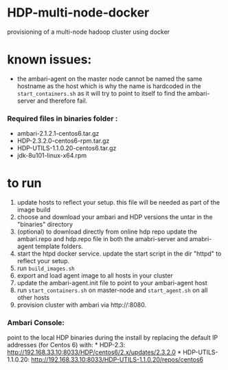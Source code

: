 # HDP-multi-node-docker
provisioning of a multi-node hadoop cluster using docker

# known issues:
* the ambari-agent on the master node cannot be named the same hostname as the host which is why the name is hardcoded in the ```start_containers.sh```
as it will try to point to itself to find the ambari-server and therefore fail.

### Required files in binaries folder :
* ambari-2.1.2.1-centos6.tar.gz
* HDP-2.3.2.0-centos6-rpm.tar.gz
* HDP-UTILS-1.1.0.20-centos6.tar.gz
* jdk-8u101-linux-x64.rpm

# to run
1. update hosts to reflect your setup. this file will be needed as part of the image build
2. choose and download your ambari and HDP versions the untar in the "binaries" directory
3. (optional) to download directly from online hdp repo update the ambari.repo and hdp.repo file in both the amabri-server and amabri-agent template 
folders.
3. start the htpd docker service. update the start script in the dir "httpd" to reflect your setup.
4. run ```build_images.sh```
5. export and load agent image to all hosts in your cluster
6. update the ambari-agent.init file to point to your ambari-agent host
7. run ```start_containers.sh``` on master-node and ```start_agent.sh``` on all other hosts
8. provision cluster with ambari via http://<master-node-host>:8080. 

### Ambari Console:

point to the local HDP binaries during the install by replacing the default IP addresses (for Centos 6) with:
	* HDP-2.3:  		        http://192.168.33.10:8033/HDP/centos6/2.x/updates/2.3.2.0
	* HDP-UTILS-1.1.0.20:  	    http://192.168.33.10:8033/HDP-UTILS-1.1.0.20/repos/centos6

